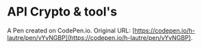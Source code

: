 # API Crypto & tool's

A Pen created on CodePen.io. Original URL: [https://codepen.io/h-lautre/pen/vYvNGBP](https://codepen.io/h-lautre/pen/vYvNGBP).

